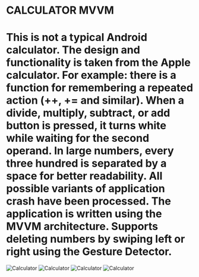 ﻿# CALCULATOR MVVM
# This is not a typical Android calculator. The design and functionality is taken from the Apple calculator. For example: there is a function for remembering a repeated action (++, += and similar). When a divide, multiply, subtract, or add button is pressed, it turns white while waiting for the second operand. In large numbers, every three hundred is separated by a space for better readability. All possible variants of application crash have been processed. The application is written using the MVVM architecture. Supports deleting numbers by swiping left or right using the Gesture Detector.

<img alt="Calculator" src="https://i.ibb.co/LPxQqHn/calc1.png">
<img alt="Calculator" src="https://i.ibb.co/F7TLs0b/calc2.png">
<img alt="Calculator" src="https://i.ibb.co/cxygZC5/calc3.png">
<img alt="Calculator" src="https://i.ibb.co/w72gNxZ/calc4.png">
